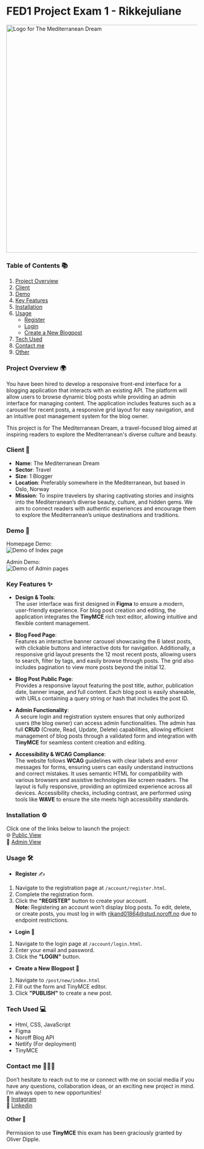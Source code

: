 # FED1 Project Exam 1 - Rikkejuliane
<img src="https://github.com/user-attachments/assets/c74b44c8-cf85-4030-87a3-b8e97baff852" alt="Logo for The Mediterranean Dream" width="600px">

### Table of Contents 📚    
1. [Project Overview](#project-overview-)
2. [Client](#client-)
3. [Demo](#demo-)
4. [Key Features](#key-features-)
5. [Installation](#installation-)
6. [Usage](#usage-)
    - [Register](#register-)
    - [Login](#login-)
    - [Create a New Blogpost](#create-a-new-blogpost-)
7. [Tech Used](#tech-used-)
8. [Contact me](#contact-me-)
9. [Other](#other-)


### Project Overview 🌍  
You have been hired to develop a responsive front-end interface for a blogging application that interacts with an existing API. The platform will allow users to browse dynamic blog posts while providing an admin interface for managing content. The application includes features such as a carousel for recent posts, a responsive grid layout for easy navigation, and an intuitive post management system for the blog owner.

This project is for The Mediterranean Dream, a travel-focused blog aimed at inspiring readers to explore the Mediterranean's diverse culture and beauty.


### Client 🌴  
*  **Name**: The Mediterranean Dream
* **Sector**: Travel
* **Size**: 1 Blogger
* **Location**: Preferably somewhere in the Mediterranean, but based in Oslo, Norway
* **Mission**: To inspire travelers by sharing captivating stories and insights into the Mediterranean’s diverse beauty, culture, and hidden gems. We aim to connect readers with authentic experiences and encourage them to explore the Mediterranean’s unique destinations and traditions.


### Demo 🎥  
Homepage Demo:   
![Demo of Index page](https://github.com/user-attachments/assets/336e47f7-de04-4c87-872c-2ecc6acc9b1b)

Admin Demo:  
![Demo of Admin pages](https://github.com/user-attachments/assets/567142f5-dd12-4acb-b877-702804d6e23d)


### Key Features ✨  
* **Design & Tools**:  
  The user interface was first designed in **Figma** to ensure a modern, user-friendly experience. For blog post creation and editing, the application integrates the **TinyMCE** rich text editor, allowing intuitive and flexible content management.

* **Blog Feed Page**:  
  Features an interactive banner carousel showcasing the 6 latest posts, with clickable buttons and interactive dots for navigation. Additionally, a responsive grid layout presents the 12 most recent posts, allowing users to search, filter by tags, and easily browse through posts. The grid also includes pagination to view more posts beyond the initial 12.

* **Blog Post Public Page**:  
  Provides a responsive layout featuring the post title, author, publication date, banner image, and full content. Each blog post is easily shareable, with URLs containing a query string or hash that includes the post ID.

* **Admin Functionality**:  
  A secure login and registration system ensures that only authorized users (the blog owner) can access admin functionalities. The admin has full **CRUD** (Create, Read, Update, Delete) capabilities, allowing efficient management of blog posts through a validated form and integration with **TinyMCE** for seamless content creation and editing.

* **Accessibility & WCAG Compliance**:  
  The website follows **WCAG** guidelines with clear labels and error messages for forms, ensuring users can easily understand instructions and correct mistakes. It uses semantic HTML for compatibility with various browsers and assistive technologies like screen readers. The layout is fully responsive, providing an optimized experience across all devices. Accessibility checks, including contrast, are performed using tools like **WAVE** to ensure the site meets high accessibility standards.
  

### Installation ⚙️  
Click one of the links below to launch the project:  
🌐 [Public View](https://pe1-rikkejuliane.netlify.app/)  
🔐 [Admin View](https://pe1-rikkejuliane.netlify.app/account/login.html)

### Usage 🛠️  
- **Register** ✍️  
1. Navigate to the registration page at `/account/register.html`.
2. Complete the registration form.
3. Click the **"REGISTER"** button to create your account.  
**Note:** Registering an account won't display blog posts. To edit, delete, or create posts, you must log in with rikand01864@stud.noroff.no due to endpoint restrictions.


- **Login** 🔑  
1. Navigate to the login page at `/account/login.html`.
2. Enter your email and password.
3. Click the **"LOGIN"** button.


- **Create a New Blogpost** 📝  
1. Navigate to `/post/new/index.html`
2. Fill out the form and TinyMCE editor.
3. Click **"PUBLISH"** to create a new post.


### Tech Used 💻  
* Html, CSS, JavaScript
* Figma
* Noroff Blog API
* Netlify (For deployment)
* TinyMCE


### Contact me 🙋🏽‍♀️  
Don’t hesitate to reach out to me or connect with me on social media if you have any questions, collaboration ideas, or an exciting new project in mind. I’m always open to new opportunities!   
🩷 [Instagram](https://www.instagram.com/rikkejuliane/)  
💙 [Linkedin](https://www.linkedin.com/in/rikkejuliane/)  


#### Other 📎  
Permission to use **TinyMCE** this exam has been graciously granted by Oliver Dipple.
